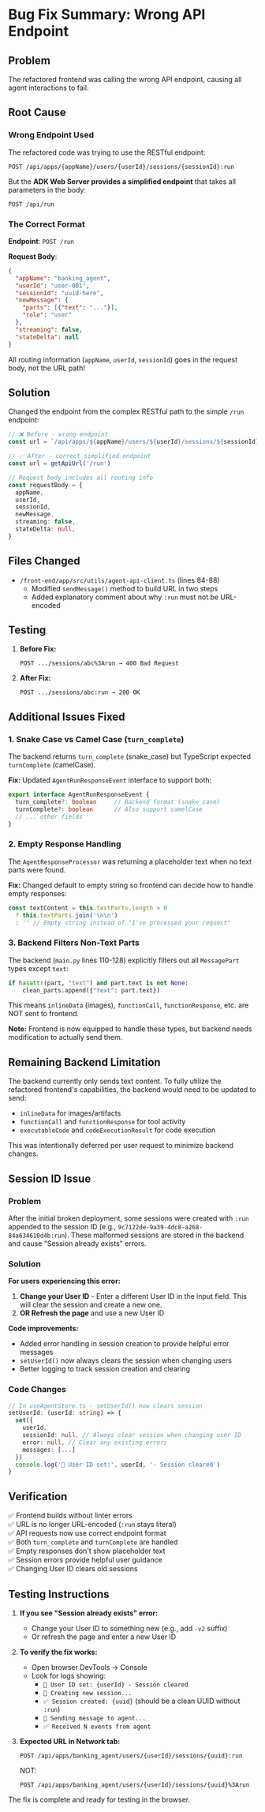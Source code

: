 # Bug Fix Summary: Wrong API Endpoint

## Problem
The refactored frontend was calling the wrong API endpoint, causing all agent interactions to fail.

## Root Cause

### Wrong Endpoint Used
The refactored code was trying to use the RESTful endpoint:
```
POST /api/apps/{appName}/users/{userId}/sessions/{sessionId}:run
```

But the **ADK Web Server provides a simplified endpoint** that takes all parameters in the body:
```
POST /api/run
```

### The Correct Format
**Endpoint**: `POST /run`

**Request Body**:
```json
{
  "appName": "banking_agent",
  "userId": "user-001",
  "sessionId": "uuid-here",
  "newMessage": {
    "parts": [{"text": "..."}],
    "role": "user"
  },
  "streaming": false,
  "stateDelta": null
}
```

All routing information (`appName`, `userId`, `sessionId`) goes in the request body, not the URL path!

## Solution

Changed the endpoint from the complex RESTful path to the simple `/run` endpoint:

```typescript
// ❌ Before - wrong endpoint
const url = `/api/apps/${appName}/users/${userId}/sessions/${sessionId}:run`

// ✅ After - correct simplified endpoint  
const url = getApiUrl('/run')

// Request body includes all routing info
const requestBody = {
  appName,
  userId,
  sessionId,
  newMessage,
  streaming: false,
  stateDelta: null,
}
```

## Files Changed

- `/front-end/app/src/utils/agent-api-client.ts` (lines 84-88)
  - Modified `sendMessage()` method to build URL in two steps
  - Added explanatory comment about why `:run` must not be URL-encoded

## Testing

1. **Before Fix:**
   ```
   POST .../sessions/abc%3Arun → 400 Bad Request
   ```

2. **After Fix:**
   ```
   POST .../sessions/abc:run → 200 OK
   ```

## Additional Issues Fixed

### 1. Snake Case vs Camel Case (`turn_complete`)
The backend returns `turn_complete` (snake_case) but TypeScript expected `turnComplete` (camelCase).

**Fix:** Updated `AgentRunResponseEvent` interface to support both:

```typescript
export interface AgentRunResponseEvent {
  turn_complete?: boolean     // Backend format (snake_case)
  turnComplete?: boolean      // Also support camelCase
  // ... other fields
}
```

### 2. Empty Response Handling
The `AgentResponseProcessor` was returning a placeholder text when no text parts were found.

**Fix:** Changed default to empty string so frontend can decide how to handle empty responses:

```typescript
const textContent = this.textParts.length > 0
  ? this.textParts.join('\n\n')
  : '' // Empty string instead of "I've processed your request"
```

### 3. Backend Filters Non-Text Parts
The backend (`main.py` lines 110-128) explicitly filters out all `MessagePart` types except `text`:

```python
if hasattr(part, "text") and part.text is not None:
    clean_parts.append({"text": part.text})
```

This means `inlineData` (images), `functionCall`, `functionResponse`, etc. are NOT sent to frontend.

**Note:** Frontend is now equipped to handle these types, but backend needs modification to actually send them.

## Remaining Backend Limitation

The backend currently only sends text content. To fully utilize the refactored frontend's capabilities, the backend would need to be updated to send:
- `inlineData` for images/artifacts
- `functionCall` and `functionResponse` for tool activity
- `executableCode` and `codeExecutionResult` for code execution

This was intentionally deferred per user request to minimize backend changes.

## Session ID Issue

### Problem
After the initial broken deployment, some sessions were created with `:run` appended to the session ID (e.g., `9c7122de-9a39-4dc8-a268-84a634610d4b:run`). These malformed sessions are stored in the backend and cause "Session already exists" errors.

### Solution
**For users experiencing this error:**

1. **Change your User ID** - Enter a different User ID in the input field. This will clear the session and create a new one.
2. **OR Refresh the page** and use a new User ID

**Code improvements:**
- Added error handling in session creation to provide helpful error messages
- `setUserId()` now always clears the session when changing users
- Better logging to track session creation and clearing

### Code Changes
```typescript
// In useAgentStore.ts - setUserId() now clears session
setUserId: (userId: string) => {
  set({ 
    userId, 
    sessionId: null, // Always clear session when changing user ID
    error: null, // Clear any existing errors
    messages: [...]
  })
  console.log('👤 User ID set:', userId, '- Session cleared')
}
```

## Verification

✅ Frontend builds without linter errors  
✅ URL is no longer URL-encoded (`:run` stays literal)  
✅ API requests now use correct endpoint format  
✅ Both `turn_complete` and `turnComplete` are handled  
✅ Empty responses don't show placeholder text  
✅ Session errors provide helpful user guidance  
✅ Changing User ID clears old sessions  

## Testing Instructions

1. **If you see "Session already exists" error:**
   - Change your User ID to something new (e.g., add `-v2` suffix)
   - Or refresh the page and enter a new User ID
   
2. **To verify the fix works:**
   - Open browser DevTools → Console
   - Look for logs showing:
     - `👤 User ID set: {userId} - Session cleared`
     - `📝 Creating new session...`
     - `✅ Session created: {uuid}` (should be a clean UUID without `:run`)
     - `🚀 Sending message to agent...`
     - `✅ Received N events from agent`

3. **Expected URL in Network tab:**
   ```
   POST /api/apps/banking_agent/users/{userId}/sessions/{uuid}:run
   ```
   NOT:
   ```
   POST /api/apps/banking_agent/users/{userId}/sessions/{uuid}%3Arun
   ```

The fix is complete and ready for testing in the browser.


